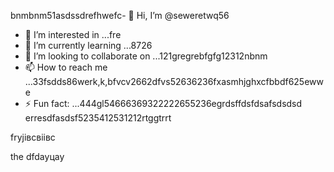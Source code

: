 bnmbnm51asdssdrefhwefc- 👋 Hi, I’m @seweretwq56
- 👀 I’m interested in ...fre
- 🌱 I’m currently learning ...8726
- 💞️ I’m looking to collaborate on ...121gregrebfgfg12312nbnm
- 📫 How to reach me ...33fsdds86werk,k,bfvcv2662dfvs52636236fxasmhjghxcfbbdf625ewwe
- ⚡ Fun fact: ...444gl54666369322222655236egrdsffdsfdsafsdsdsd
erresdfasdsf5235412531212rtggtrrt
<!---hjl454545tweewte59662ewfdsdsmhf03dsddgrrggrr
seweretwq/seweretwq is a ✨ special ✨ repositorrhy because its64 `README.md5354` (this file) appears on your 6363GitHub profi1wer211jmm2dfdf3le.455
You can click the Preview link to take a look at your changes.gghgh56888*8888few
--->fryjівсвіівс
the
dfdауцау
